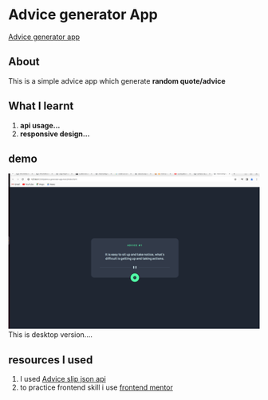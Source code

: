 # Advice generator App
[Advice generator app](https://pathakaakash19.github.io/Advice-generator-app/)

## About
This is a simple advice app which generate **random quote/advice**

## What I learnt
1.  **api usage...** 
2. **responsive design...**

## demo

![Advice app pic](./images/Screenshot%20from%202024-01-26%2001-58-29.png)
  This is desktop version....



## resources I used

1. I used [Advice slip json api](https://api.adviceslip.com/)
2.  to practice frontend skill i use [frontend mentor](https://www.frontendmentor.io/challenges)


